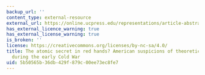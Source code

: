 ```yaml
---
backup_url: ''
content_type: external-resource
external_url: https://online.ucpress.edu/representations/article-abstract/90/1/28/67264/The-Atomic-Secret-in-Red-Hands-American-Suspicions
has_external_licence_warning: true
has_external_license_warning: true
is_broken: ''
license: https://creativecommons.org/licenses/by-nc-sa/4.0/
title: The atomic secret in red hands? American suspicions of theoretical physicists
  during the early Cold War
uid: 5b50565b-36db-429f-879c-00ee73ec8fe7
---
```

